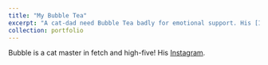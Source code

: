 ```yaml
---
title: "My Bubble Tea"
excerpt: "A cat-dad need Bubble Tea badly for emotional support. His [Instagram](https://www.instagram.com/bobobubble_cat/).<br/><img src='/images/Bubble/bubble.jpg'>"
collection: portfolio
---
```


Bubble is a cat master in fetch and high-five! His [Instagram](https://www.instagram.com/bobobubble_cat/).
